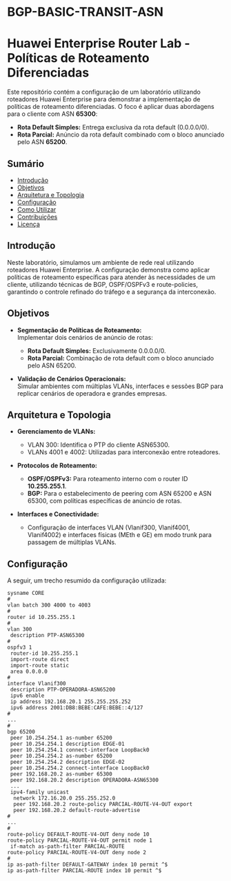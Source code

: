 # BGP-BASIC-TRANSIT-ASN


# Huawei Enterprise Router Lab - Políticas de Roteamento Diferenciadas

Este repositório contém a configuração de um laboratório utilizando roteadores Huawei Enterprise para demonstrar a implementação de políticas de roteamento diferenciadas. O foco é aplicar duas abordagens para o cliente com ASN **65300**:
- **Rota Default Simples:** Entrega exclusiva da rota default (0.0.0.0/0).
- **Rota Parcial:** Anúncio da rota default combinado com o bloco anunciado pelo ASN **65200**.

## Sumário

- [Introdução](#introdução)
- [Objetivos](#objetivos)
- [Arquitetura e Topologia](#arquitetura-e-topologia)
- [Configuração](#configuração)
- [Como Utilizar](#como-utilizar)
- [Contribuições](#contribuições)
- [Licença](#licença)

## Introdução

Neste laboratório, simulamos um ambiente de rede real utilizando roteadores Huawei Enterprise. A configuração demonstra como aplicar políticas de roteamento específicas para atender às necessidades de um cliente, utilizando técnicas de BGP, OSPF/OSPFv3 e route-policies, garantindo o controle refinado do tráfego e a segurança da interconexão.

## Objetivos

- **Segmentação de Políticas de Roteamento:**  
  Implementar dois cenários de anúncio de rotas:
  - **Rota Default Simples:** Exclusivamente 0.0.0.0/0.
  - **Rota Parcial:** Combinação de rota default com o bloco anunciado pelo ASN 65200.
  
- **Validação de Cenários Operacionais:**  
  Simular ambientes com múltiplas VLANs, interfaces e sessões BGP para replicar cenários de operadora e grandes empresas.

## Arquitetura e Topologia

- **Gerenciamento de VLANs:**  
  - VLAN 300: Identifica o PTP do cliente ASN65300.
  - VLANs 4001 e 4002: Utilizadas para interconexão entre roteadores.

- **Protocolos de Roteamento:**  
  - **OSPF/OSPFv3:** Para roteamento interno com o router ID **10.255.255.1**.
  - **BGP:** Para o estabelecimento de peering com ASN 65200 e ASN 65300, com políticas específicas de anúncio de rotas.

- **Interfaces e Conectividade:**  
  - Configuração de interfaces VLAN (Vlanif300, Vlanif4001, Vlanif4002) e interfaces físicas (MEth e GE) em modo trunk para passagem de múltiplas VLANs.

## Configuração

A seguir, um trecho resumido da configuração utilizada:

```plaintext
sysname CORE
#
vlan batch 300 4000 to 4003
#
router id 10.255.255.1
#
vlan 300
 description PTP-ASN65300
#
ospfv3 1
 router-id 10.255.255.1
 import-route direct
 import-route static
 area 0.0.0.0
#
interface Vlanif300
 description PTP-OPERADORA-ASN65200
 ipv6 enable
 ip address 192.168.20.1 255.255.255.252
 ipv6 address 2001:DB8:BEBE:CAFE:BEBE::4/127
#
...
#
bgp 65200
 peer 10.254.254.1 as-number 65200
 peer 10.254.254.1 description EDGE-01
 peer 10.254.254.1 connect-interface LoopBack0
 peer 10.254.254.2 as-number 65200
 peer 10.254.254.2 description EDGE-02
 peer 10.254.254.2 connect-interface LoopBack0
 peer 192.168.20.2 as-number 65300
 peer 192.168.20.2 description OPERADORA-ASN65300
 ...
 ipv4-family unicast
  network 172.16.20.0 255.255.252.0
  peer 192.168.20.2 route-policy PARCIAL-ROUTE-V4-OUT export
  peer 192.168.20.2 default-route-advertise 
#
...
#
route-policy DEFAULT-ROUTE-V4-OUT deny node 10
route-policy PARCIAL-ROUTE-V4-OUT permit node 1
 if-match as-path-filter PARCIAL-ROUTE
route-policy PARCIAL-ROUTE-V4-OUT deny node 2
#
ip as-path-filter DEFAULT-GATEWAY index 10 permit ^$
ip as-path-filter PARCIAL-ROUTE index 10 permit ^$
